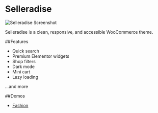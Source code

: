 # Selleradise

![Selleradise Screenshot](https://selleradise.com/dist/images/hero/default.png)

Selleradise is a clean, responsive, and accessible WooCommerce theme.

##Features

- Quick search
- Premium Elementor widgets
- Shop filters
- Dark mode
- Mini cart
- Lazy loading

...and more

##Demos

- [Fashion](https://selleradise.redoxbird.com/)
